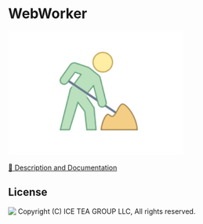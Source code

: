 WebWorker
====

<img src="../Support/Images/WebWorker.png" width="358" height="252">

[📙 Description and Documentation](https://docs.wisej.com/extensions/extensions/webworker)

License
-------
<img src="http://iceteagroup.com/wp-content/uploads/2017/01/Square-64x64-trasp.png" height="20" align="top"> Copyright (C) ICE TEA GROUP LLC, All rights reserved.
